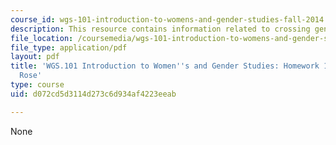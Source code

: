 ```yaml
---
course_id: wgs-101-introduction-to-womens-and-gender-studies-fall-2014
description: This resource contains information related to crossing gender boundaries.
file_location: /coursemedia/wgs-101-introduction-to-womens-and-gender-studies-fall-2014/d072cd5d3114d273c6d934af4223eeab_MITWGS_101F14_Hwork12.pdf
file_type: application/pdf
layout: pdf
title: 'WGS.101 Introduction to Women''s and Gender Studies: Homework 12 Ma Vie en
  Rose'
type: course
uid: d072cd5d3114d273c6d934af4223eeab

---
```

None